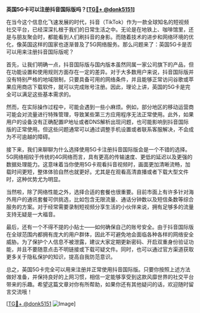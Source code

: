 **英国5G卡可以注册抖音国际版吗？[[TG💪+ @donk5151](https://t.me/s/donk5151)]**

在当今这个信息化飞速发展的时代，抖音（TikTok）作为一款全球知名的短视频社交平台，已经深深扎根于我们的日常生活之中。无论是在地铁上、咖啡馆里，还是与朋友聚会时，都能看到人们刷抖音的身影。而随着技术的进步和网络环境的优化，像英国这样的国家也逐渐普及了5G网络服务。那么问题来了：英国5G卡是否可以用来注册抖音国际版呢？

首先，让我们明确一点，抖音国际版与国内版本虽然同属一家公司旗下的产品，但在功能设置和使用规则方面存在一定的差异。对于大多数用户来说，抖音国际版并没有特别严格的地域限制，只要具备可用的网络条件，并且能够正常访问谷歌或苹果应用商店下载软件，就可以完成账号注册。因此，理论上讲，英国的5G卡是完全可以满足这些基本需求的。

然而，在实际操作过程中，可能会遇到一些小麻烦。例如，部分地区的移动运营商可能会对流量进行特殊管理，导致某些第三方应用程序无法正常使用。此外，如果用户的设备没有正确配置IP地址或者DNS解析出现问题，也可能影响到抖音国际版的正常使用。但这些问题通常可以通过调整手机设置或者联系客服解决，不会成为不可逾越的障碍。

接下来，我们来聊聊为什么选择使用5G卡注册抖音国际版会是一个不错的选择。5G网络相较于传统的4G网络而言，具有更高的传输速度、更低的延迟以及更强的数据处理能力。这意味着当你使用5G卡观看抖音视频时，画面更加清晰流畅，加载时间更短，整体体验自然也就更好。尤其是在观看高清直播或者下载大型文件时，这种优势尤为明显。

当然啦，除了网络性能之外，选择合适的套餐也很重要。目前市面上有许多针对海外用户的通讯套餐可供挑选，比如包含无限流量、通话分钟数以及短信条数等综合服务的方案。对于经常需要录制短视频分享生活的小伙伴来说，拥有足够多的流量支持无疑是一大福音。

最后，还有一个不得不提的小贴士——如何确保自己的账号安全。由于抖音国际版在全球范围内都拥有庞大的用户群体，因此不可避免地会面临各种各样的网络安全威胁。为了保护个人信息不被泄露，建议大家定期更新密码、开启双重身份验证功能，并且不要随意点击不明链接或下载可疑文件。同时，也可以通过官方渠道获取更多关于隐私保护的知识，提高自我防范意识。

总之，英国5G卡完全可以用来注册并正常使用抖音国际版。只要你按照上述方法做好准备，并保持良好的上网习惯，相信一定能够享受到这款风靡世界的社交平台带来的乐趣。希望这篇文章对你有所帮助，如果你还有其他疑问的话，欢迎随时留言交流哦！

[[TG💪+ @donk5151](https://t.me/s/donk5151) ![Image](https://i.postimg.cc/rwNCRYN7/Snipaste-2025-04-30-17-27-05.png)]